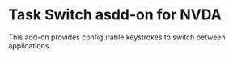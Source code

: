 # Task Switch asdd-on for NVDA

This add-on provides configurable keystrokes to switch between applications.